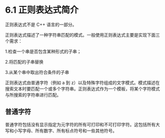 # 6.1 正则表达式简介

正则表达式不是 C++ 语言的一部分。

正则表达式描述了一种字符串匹配的模式。一般使用正则表达式主要是实现下面三个需求：

1.检查一个串是否包含某种形式的子串；

2.将匹配的子串替换

3.从某个串中取出符合条件的子串

正则表达式由普通字符（例如 a 到 z）以及特殊字符组成的文字模式。模式描述在搜索文本时要匹配一个或多个字符串。正则表达式作为一个模板，将某个字符模式与所搜索的字符串进行匹配。

## 普通字符

普通字符包括没有显示指定为元字符的所有可打印和不可打印字符。这包括所有大写和小写字母、所有数字、所有标点符号和一些其他符号。
